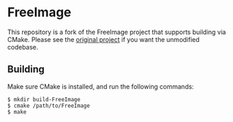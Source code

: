 # FreeImage 

This repository is a fork of the FreeImage project that supports building via CMake. Please see the [original project](https://sourceforge.net/projects/freeimage/) if you want the unmodified codebase.

## Building 

Make sure CMake is installed, and run the following commands:

```
$ mkdir build-FreeImage 
$ cmake /path/to/FreeImage 
$ make 
```
